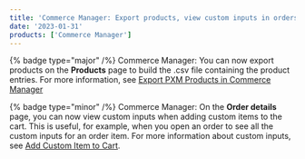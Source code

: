 ```yaml
---
title: 'Commerce Manager: Export products, view custom inputs in orders'
date: '2023-01-31'
products: ['Commerce Manager']
---
```

{% badge type="major" /%} 
Commerce Manager: You can now export products on the **Products** page to build the .csv file containing the product entries. For more information, see [Export PXM Products in Commerce Manager](/docs/pxm/products/exporting-products/export-products-cm)

{% badge type="minor" /%} 
Commerce Manager: On the **Order details** page, you can now view custom inputs when adding custom items to the cart. This is useful, for example, when you open an order to see all the custom inputs for an order item. For more information about custom inputs, see [Add Custom Item to Cart](/docs/commerce-cloud/carts/cart-items/add-custom-item-to-cart#personalized-products).
